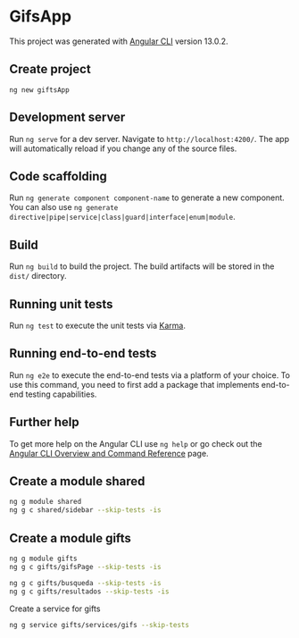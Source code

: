 # GifsApp

This project was generated with [Angular CLI](https://github.com/angular/angular-cli) version 13.0.2.

## Create project

```
ng new giftsApp
```

## Development server

Run `ng serve` for a dev server. Navigate to `http://localhost:4200/`. The app will automatically reload if you change any of the source files.

## Code scaffolding

Run `ng generate component component-name` to generate a new component. You can also use `ng generate directive|pipe|service|class|guard|interface|enum|module`.

## Build

Run `ng build` to build the project. The build artifacts will be stored in the `dist/` directory.

## Running unit tests

Run `ng test` to execute the unit tests via [Karma](https://karma-runner.github.io).

## Running end-to-end tests

Run `ng e2e` to execute the end-to-end tests via a platform of your choice. To use this command, you need to first add a package that implements end-to-end testing capabilities.

## Further help

To get more help on the Angular CLI use `ng help` or go check out the [Angular CLI Overview and Command Reference](https://angular.io/cli) page.

## Create a module shared

```sh
ng g module shared
ng g c shared/sidebar --skip-tests -is
```

## Create a module gifts

```sh
ng g module gifts
ng g c gifts/gifsPage --skip-tests -is

ng g c gifts/busqueda --skip-tests -is
ng g c gifts/resultados --skip-tests -is
```

Create a service for gifts

```sh
ng g service gifts/services/gifs --skip-tests
```
